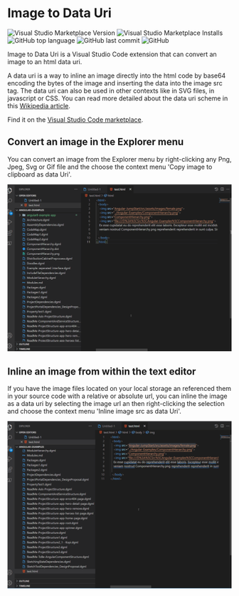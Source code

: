 # Image to Data Uri

![Visual Studio Marketplace Version](https://img.shields.io/visual-studio-marketplace/v/coderAllan.vscode-imagetodatauri) ![Visual Studio Marketplace Installs](https://img.shields.io/visual-studio-marketplace/i/coderAllan.vscode-imagetodatauri) ![GitHub top language](https://img.shields.io/github/languages/top/CoderAllan/vscode-imagetodatauri.svg) ![GitHub last commit](https://img.shields.io/github/last-commit/CoderAllan/vscode-imagetodatauri.svg) ![GitHub](https://img.shields.io/github/license/CoderAllan/vscode-imagetodatauri.svg)

Image to Data Uri is a Visual Studio Code extension that can convert an image to an html data uri.

A data uri is a way to inline an image directly into the html code by base64 encoding the bytes of the image and inserting the data into the image src tag. The data uri can also be used in other contexts like in SVG files, in javascript or CSS. You can read more detailed about the data uri scheme in this [Wikipedia article](https://en.wikipedia.org/wiki/Data_URI_scheme).

Find it on the [Visual Studio Code marketplace](https://marketplace.visualstudio.com/items?itemName=coderAllan.vscode-imagetodatauri).

## Convert an image in the Explorer menu

You can convert an image from the Explorer menu by right-clicking any Png, Jpeg, Svg or Gif file and the choose the context menu 'Copy image to clipboard as data Uri'.

![Copy image to clipboard as data Uri](https://github.com/CoderAllan/vscode-imagetodatauri/raw/main/images/ConvertImage.gif)

## Inline an image from within the text editor

If you have the image files located on your local storage an referenced them in your source code with a relative or absolute url, you can inline the image as a data uri by selecting the image url an then right-clicking the selection and choose the context menu 'Inline image src as data Uri'.

![Inline image src as data Uri](https://github.com/CoderAllan/vscode-imagetodatauri/raw/main/images/InlineImage.gif)
